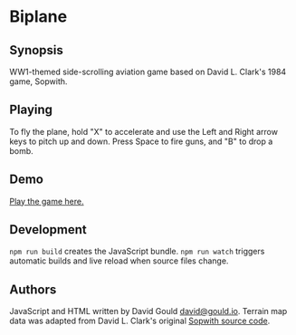 # Biplane

## Synopsis

WW1-themed side-scrolling aviation game based on David L. Clark's 1984 game, Sopwith.

## Playing

To fly the plane, hold "X" to accelerate and use the Left and Right arrow
keys to pitch up and down. Press Space to fire guns, and "B" to drop a bomb.

## Demo

[Play the game here.](https://gould.io/biplane/)

## Development

`npm run build` creates the JavaScript bundle. `npm run watch` triggers
automatic builds and live reload when source files change.

## Authors

JavaScript and HTML written by David Gould <david@gould.io>.
Terrain map data was adapted from David L. Clark's original
[Sopwith source code](http://davidlclark.com/page/sopwith-source-code).
